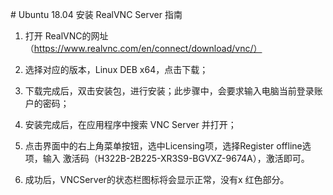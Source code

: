 ﻿﻿# Ubuntu 18.04 安装 RealVNC Server 指南

1. 打开 RealVNC的网址（https://www.realvnc.com/en/connect/download/vnc/）

2. 选择对应的版本，Linux DEB x64，点击下载；

3. 下载完成后，双击安装包，进行安装；此步骤中，会要求输入电脑当前登录账户的密码；

4. 安装完成后，在应用程序中搜索 VNC Server 并打开；

5. 点击界面中的右上角菜单按钮，选中Licensing项，选择Register offline选项，输入 激活码（H322B-2B225-XR3S9-BGVXZ-9674A），激活即可。

6. 成功后，VNCServer的状态栏图标将会显示正常，没有x 红色部分。

